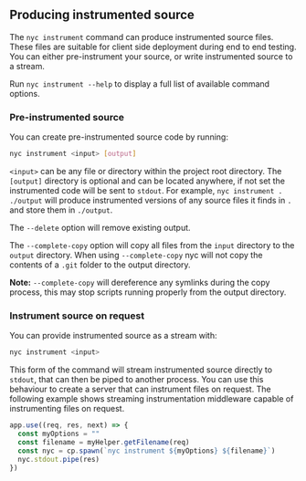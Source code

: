 
## Producing instrumented source

The `nyc instrument` command can produce instrumented source files.
These files are suitable for client side deployment during end to end testing.
You can either pre-instrument your source, or write instrumented source to a stream.

Run `nyc instrument --help` to display a full list of available command options.
 
### Pre-instrumented source 
 
You can create pre-instrumented source code by running:

```bash
nyc instrument <input> [output]
```

`<input>` can be any file or directory within the project root directory.
The `[output]` directory is optional and can be located anywhere, if not set the instrumented code will be sent to `stdout`.
For example, `nyc instrument . ./output` will produce instrumented versions of any source files it finds in `.` and store them in `./output`.

The `--delete` option will remove existing output.

The `--complete-copy` option will copy all files from the `input` directory to the `output` directory.
When using `--complete-copy` nyc will not copy the contents of a `.git` folder to the output directory.


**Note:** `--complete-copy` will dereference any symlinks during the copy process, this may stop scripts running properly from the output directory.

### Instrument source on request

You can provide instrumented source as a stream with:
 
```bash
nyc instrument <input>
```

This form of the command will stream instrumented source directly to `stdout`, that can then be piped to another process.
You can use this behaviour to create a server that can instrument files on request.
The following example shows streaming instrumentation middleware capable of instrumenting files on request.

```javascript
app.use((req, res, next) => {
  const myOptions = ""
  const filename = myHelper.getFilename(req)
  const nyc = cp.spawn(`nyc instrument ${myOptions} ${filename}`)
  nyc.stdout.pipe(res)
})
```
